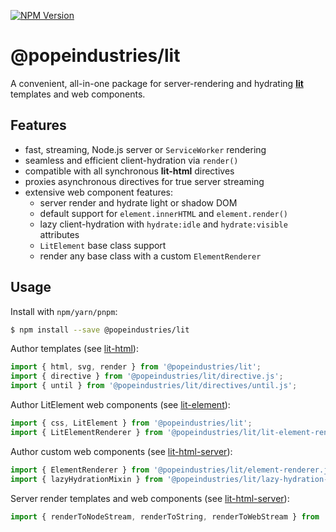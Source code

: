 [![NPM Version](https://img.shields.io/npm/v/@popeindustries/lit.svg?style=flat)](https://npmjs.org/package/@popeindustries/lit)

# @popeindustries/lit

A convenient, all-in-one package for server-rendering and hydrating [**lit**](https://lit.dev) templates and web components.

## Features

- fast, streaming, Node.js server or `ServiceWorker` rendering
- seamless and efficient client-hydration via `render()`
- compatible with all synchronous **lit-html** directives
- proxies asynchronous directives for true server streaming
- extensive web component features:
  - server render and hydrate light or shadow DOM
  - default support for `element.innerHTML` and `element.render()`
  - lazy client-hydration with `hydrate:idle` and `hydrate:visible` attributes
  - `LitElement` base class support
  - render any base class with a custom `ElementRenderer`

## Usage

Install with `npm/yarn/pnpm`:

```bash
$ npm install --save @popeindustries/lit
```

Author templates (see [lit-html](https://github.com/popeindustries/lit/tree/main/packages/lit-html)):

```js
import { html, svg, render } from '@popeindustries/lit';
import { directive } from '@popeindustries/lit/directive.js';
import { until } from '@popeindustries/lit/directives/until.js';
```

Author LitElement web components (see [lit-element](https://github.com/popeindustries/lit/tree/main/packages/lit-element)):

```js
import { css, LitElement } from '@popeindustries/lit';
import { LitElementRenderer } from '@popeindustries/lit/lit-element-renderer.js';
```

Author custom web components (see [lit-html-server](https://github.com/popeindustries/lit/tree/main/packages/lit-html-server)):

```js
import { ElementRenderer } from '@popeindustries/lit/element-renderer.js';
import { lazyHydrationMixin } from '@popeindustries/lit/lazy-hydration-mixin.js';
```

Server render templates and web components (see [lit-html-server](https://github.com/popeindustries/lit/tree/main/packages/lit-html-server)):

```js
import { renderToNodeStream, renderToString, renderToWebStream } from '@popeindustries/lit/html-server.js';
```
